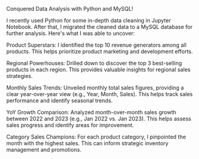 Conquered Data Analysis with Python and MySQL!

I recently used Python for some in-depth data cleaning in Jupyter Notebook. After that, I migrated the cleaned data to a MySQL database for further analysis. Here's what I was able to uncover:

Product Superstars: I identified the top 10 revenue generators among all products. This helps prioritize product marketing and development efforts.

Regional Powerhouses:  Drilled down to discover the top 3 best-selling products in each region. This provides valuable insights for regional sales strategies.

Monthly Sales Trends:  Unveiled monthly total sales figures, providing a clear year-over-year view (e.g., Year, Month, Sales). This helps track sales performance and identify seasonal trends.

YoY Growth Comparison:  Analyzed month-over-month sales growth between 2022 and 2023 (e.g., Jan 2022 vs. Jan 2023). This helps assess sales progress and identify areas for improvement.

Category Sales Champions:  For each product category, I pinpointed the month with the highest sales. This can inform strategic inventory management and promotions.
